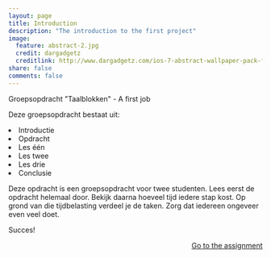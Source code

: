 ```yaml
---
layout: page
title: Introduction
description: "The introduction to the first project"
image:
  feature: abstract-2.jpg
  credit: dargadgetz
  creditlink: http://www.dargadgetz.com/ios-7-abstract-wallpaper-pack-for-iphone-5-and-ipod-touch-retina/
share: false
comments: false
---
```

Groepsopdracht "Taalblokken" - A first job

Deze groepsopdracht bestaat uit:

<li>Introductie</li>
<li>Opdracht</li>
<li>Les één</li>
<li>Les twee</li>
<li>Les drie</li>
<li>Conclusie</li>

Deze opdracht is een groepsopdracht voor twee studenten. Lees eerst de opdracht helemaal door. Bekijk daarna hoeveel tijd iedere stap kost. Op grond van die tijdbelasting verdeel je de taken. Zorg dat iedereen ongeveer even veel doet.

Succes!

<div style="float: right"> 
<a href="{{ site.url }}/groepsopdracht/assignment/" class="btn">Go to the assignment</a>
</div>